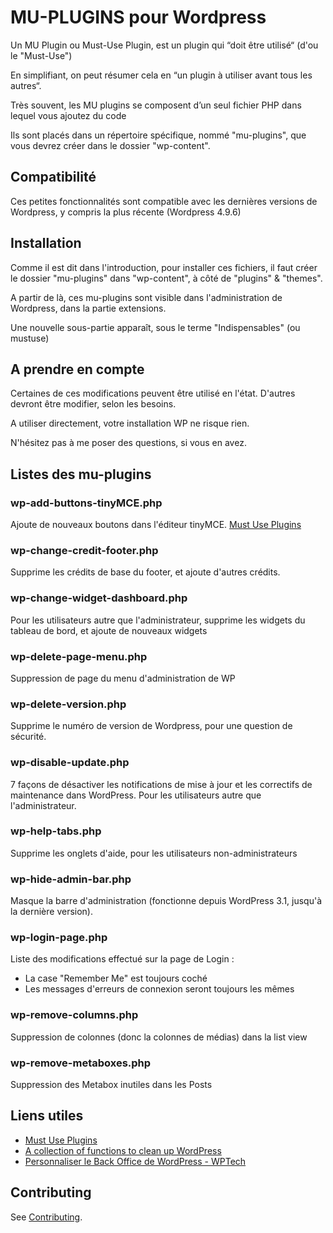 MU-PLUGINS pour Wordpress
=============
Un MU Plugin ou Must-Use Plugin, est un plugin qui  “doit être utilisé“ (d'ou le "Must-Use")

En simplifiant, on peut résumer cela en “un plugin à utiliser avant tous les autres“.

Très souvent, les MU plugins se composent d’un seul fichier PHP dans lequel vous ajoutez du code

Ils sont placés dans un répertoire spécifique, nommé "mu-plugins", que vous devrez créer dans le dossier "wp-content".


## Compatibilité
Ces petites fonctionnalités sont compatible avec les dernières versions de Wordpress, y compris la plus récente (Wordpress 4.9.6)

## Installation
Comme il est dit dans l'introduction, pour installer ces fichiers, il faut créer le dossier "mu-plugins" dans "wp-content", à côté de "plugins" & "themes".

A partir de là, ces mu-plugins sont visible dans l'administration de Wordpress, dans la partie extensions.

Une nouvelle sous-partie apparaît, sous le terme "Indispensables" (ou mustuse)


## A prendre en compte
Certaines de ces modifications peuvent être utilisé en l'état. D'autres devront être modifier, selon les besoins.

A utiliser directement, votre installation WP ne risque rien.

N'hésitez pas à me poser des questions, si vous en avez.


## Listes des mu-plugins
### wp-add-buttons-tinyMCE.php
Ajoute de nouveaux boutons dans l'éditeur tinyMCE.
[Must Use Plugins](https://www.wpexplorer.com/wordpress-tinymce-tweaks/)

### wp-change-credit-footer.php
Supprime les crédits de base du footer, et ajoute d'autres crédits.

### wp-change-widget-dashboard.php
Pour les utilisateurs autre que l'administrateur, supprime les widgets du tableau de bord, et ajoute de nouveaux widgets 

### wp-delete-page-menu.php
Suppression de page du menu d'administration de WP

### wp-delete-version.php
Supprime le numéro de version de Wordpress, pour une question de sécurité.

### wp-disable-update.php
7 façons de désactiver les notifications de mise à jour et les correctifs de maintenance dans WordPress.
Pour les utilisateurs autre que l'administrateur.

### wp-help-tabs.php
Supprime les onglets d'aide, pour les utilisateurs non-administrateurs

### wp-hide-admin-bar.php
Masque la barre d'administration (fonctionne depuis WordPress 3.1, jusqu'à la dernière version).

### wp-login-page.php
Liste des modifications effectué sur la page de Login :
- La case "Remember Me" est toujours coché
- Les messages d'erreurs de connexion seront toujours les mêmes

### wp-remove-columns.php
Suppression de colonnes (donc la colonnes de médias) dans la list view

### wp-remove-metaboxes.php
Suppression des Metabox inutiles dans les Posts

## Liens utiles
* [Must Use Plugins](https://codex.wordpress.org/Must_Use_Plugins)
* [A collection of functions to clean up WordPress](https://github.com/vincentorback/clean-wordpress-admin)
* [Personnaliser le Back Office de WordPress - WPTech](https://www.youtube.com/watch?v=RSQUQauXCbk)

Contributing
------------
See [Contributing](CONTRIBUTING.md).